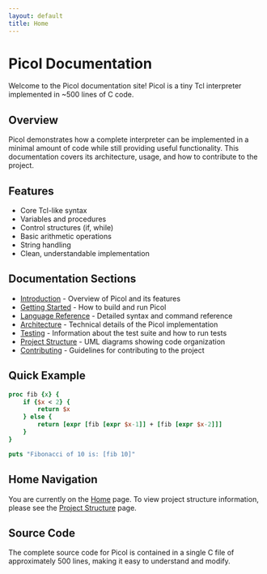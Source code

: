 ```yaml
---
layout: default
title: Home
---
```


# Picol Documentation

Welcome to the Picol documentation site! Picol is a tiny Tcl interpreter implemented in ~500 lines of C code.

## Overview

Picol demonstrates how a complete interpreter can be implemented in a minimal amount of code while still providing useful functionality. This documentation covers its architecture, usage, and how to contribute to the project.

## Features

- Core Tcl-like syntax
- Variables and procedures
- Control structures (if, while)
- Basic arithmetic operations
- String handling
- Clean, understandable implementation

## Documentation Sections

- [Introduction](introduction.md) - Overview of Picol and its features
- [Getting Started](getting-started.md) - How to build and run Picol
- [Language Reference](reference/README.md) - Detailed syntax and command reference
- [Architecture](architecture.md) - Technical details of the Picol implementation
- [Testing](testing.md) - Information about the test suite and how to run tests
- [Project Structure](project_structure.md) - UML diagrams showing code organization
- [Contributing](contributing.md) - Guidelines for contributing to the project

## Quick Example

```tcl
proc fib {x} {
    if {$x < 2} {
        return $x
    } else {
        return [expr [fib [expr $x-1]] + [fib [expr $x-2]]]
    }
}

puts "Fibonacci of 10 is: [fib 10]"
```

## Home Navigation

You are currently on the [Home](index.md) page. To view project structure information, please see the [Project Structure](project_structure.md) page.

## Source Code

The complete source code for Picol is contained in a single C file of approximately 500 lines, making it easy to understand and modify.